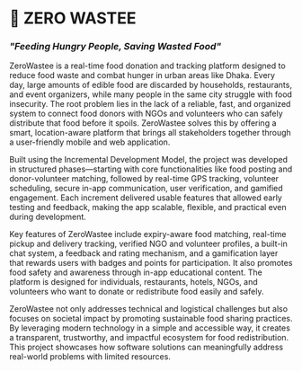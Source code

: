 # 🔄 **ZERO WASTEE**

### _"Feeding Hungry People, Saving Wasted Food"_
ZeroWastee is a real-time food donation and tracking platform designed to reduce food waste and combat hunger in urban areas like Dhaka. Every day, large amounts of edible food are discarded by households, restaurants, and event organizers, while many people in the same city struggle with food insecurity. The root problem lies in the lack of a reliable, fast, and organized system to connect food donors with NGOs and volunteers who can safely distribute that food before it spoils. ZeroWastee solves this by offering a smart, location-aware platform that brings all stakeholders together through a user-friendly mobile and web application.

Built using the Incremental Development Model, the project was developed in structured phases—starting with core functionalities like food posting and donor-volunteer matching, followed by real-time GPS tracking, volunteer scheduling, secure in-app communication, user verification, and gamified engagement. Each increment delivered usable features that allowed early testing and feedback, making the app scalable, flexible, and practical even during development.

Key features of ZeroWastee include expiry-aware food matching, real-time pickup and delivery tracking, verified NGO and volunteer profiles, a built-in chat system, a feedback and rating mechanism, and a gamification layer that rewards users with badges and points for participation. It also promotes food safety and awareness through in-app educational content. The platform is designed for individuals, restaurants, hotels, NGOs, and volunteers who want to donate or redistribute food easily and safely.

ZeroWastee not only addresses technical and logistical challenges but also focuses on societal impact by promoting sustainable food sharing practices. By leveraging modern technology in a simple and accessible way, it creates a transparent, trustworthy, and impactful ecosystem for food redistribution. This project showcases how software solutions can meaningfully address real-world problems with limited resources.
